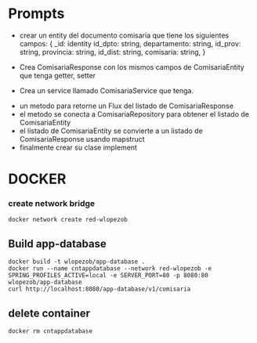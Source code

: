 # Prompts


- crear un entity del documento comisaria que tiene los siguientes campos:
  {
  _id: identity
  id_dpto: string,
  departamento: string,
  id_prov: string,
  provincia: string,
  id_dist: string,
  comisaria: string,
  }

- Crea ComisariaResponse con los mismos campos de ComisariaEntity que tenga getter, setter
- Crea un service llamado ComisariaService que tenga.
* un metodo para retorne un Flux del listado de ComisariaResponse
* el metodo se conecta a ComisariaRepository para obtener el listado de ComisariaEntity
* el listado de ComisariaEntity se convierte a un listado de ComisariaResponse usando mapstruct
* finalmente crear su clase implement
 

# DOCKER

### create network bridge
```
docker network create red-wlopezob
```
## Build app-database
```
docker build -t wlopezob/app-database .
docker run --name cntappdatabase --network red-wlopezob -e SPRING_PROFILES_ACTIVE=local -e SERVER_PORT=80 -p 8080:80  wlopezob/app-database
curl http://localhost:8080/app-database/v1/comisaria
```

## delete container
```
docker rm cntappdatabase
```